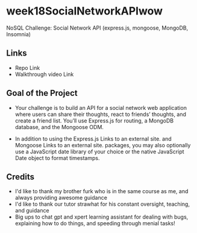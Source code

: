 # week18SocialNetworkAPIwow
NoSQL Challenge: Social Network API (express.js, mongoose, MongoDB, Insomnia)

## Links
- Repo Link
- Walkthrough video Link

## Goal of the Project
- Your challenge is to build an API for a social network web application where users can share their thoughts, react to friends’ thoughts, and create a friend list. You’ll use Express.js for routing, a MongoDB database, and the Mongoose ODM. 

- In addition to using the Express.js Links to an external site. and Mongoose Links to an external site. packages, you may also optionally use a JavaScript date library of your choice or the native JavaScript Date object to format timestamps.

## Credits
- I'd like to thank my brother furk who is in the same course as me, and always providing awesome guidance
- I'd like to thank our tutor strawhat for his constant oversight, teaching, and guidance
- Big ups to chat gpt and xpert learning assistant for dealing with bugs, explaining how to do things, and speeding through menial tasks!

